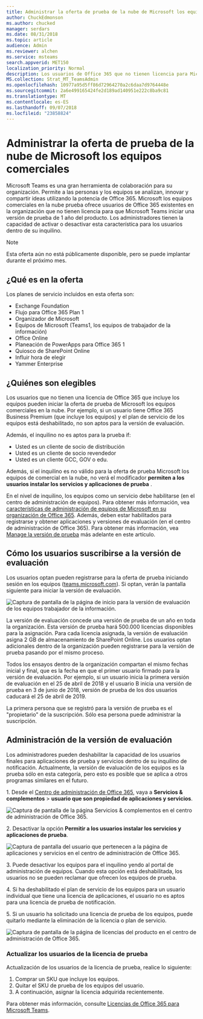 ```yaml
---
title: Administrar la oferta de prueba de la nube de Microsoft los equipos comerciales
author: ChuckEdmonson
ms.author: chucked
manager: serdars
ms.date: 08/31/2018
ms.topic: article
audience: Admin
ms.reviewer: alchen
ms.service: msteams
search.appverid: MET150
localization_priority: Normal
description: Los usuarios de Office 365 que no tienen licencia para Microsoft Teams pueden iniciar una versión de prueba de 1 año de los equipos.
MS.collection: Strat_MT_TeamsAdmin
ms.openlocfilehash: 10977a95d5ff86d72964270a2c6daa7d9764448e
ms.sourcegitcommit: 2a6e499165424fe2d189ad140951e222c8ba9c81
ms.translationtype: MT
ms.contentlocale: es-ES
ms.lasthandoff: 09/07/2018
ms.locfileid: "23858824"
---
```

<a name="manage-the-microsoft-teams-commercial-cloud-trial-offer"></a>Administrar la oferta de prueba de la nube de Microsoft los equipos comerciales
=======================================================

Microsoft Teams es una gran herramienta de colaboración para su organización. Permite a las personas y los equipos se analizan, innovar y compartir ideas utilizando la potencia de Office 365. Microsoft los equipos comerciales en la nube prueba ofrece usuarios de Office 365 existentes en la organización que no tienen licencia para que Microsoft Teams iniciar una versión de prueba de 1 año del producto. Los administradores tienen la capacidad de activar o desactivar esta característica para los usuarios dentro de su inquilino.

> [!NOTE]
> Esta oferta aún no está públicamente disponible, pero se puede implantar durante el próximo mes.

## <a name="whats-in-the-offer"></a>¿Qué es en la oferta

Los planes de servicio incluidos en esta oferta son:

- Exchange Foundation
- Flujo para Office 365 Plan 1
- Organizador de Microsoft
- Equipos de Microsoft (Teams1, los equipos de trabajador de la información)
- Office Online
- Planeación de PowerApps para Office 365 1
- Quiosco de SharePoint Online
- Influir hora de elegir
- Yammer Enterprise

## <a name="who-is-eligible"></a>¿Quiénes son elegibles

Los usuarios que no tienen una licencia de Office 365 que incluye los equipos pueden iniciar la oferta de prueba de Microsoft los equipos comerciales en la nube. Por ejemplo, si un usuario tiene Office 365 Business Premium (que incluye los equipos) y el plan de servicio de los equipos está deshabilitado, no son aptos para la versión de evaluación.

Además, el inquilino no es aptos para la prueba if: 
- Usted es un cliente de socio de distribución
- Usted es un cliente de socio revendedor
- Usted es un cliente GCC, GOV o edu.

Además, si el inquilino es no válido para la oferta de prueba Microsoft los equipos de comercial en la nube, no verá el modificador **permiten a los usuarios instalar los servicios y aplicaciones de prueba** .

En el nivel de inquilino, los equipos como un servicio debe habilitarse (en el centro de administración de equipos). Para obtener más información, vea [características de administración de equipos de Microsoft en su organización de Office 365](enable-features-office-365.md). Además, deben estar habilitados para registrarse y obtener aplicaciones y versiones de evaluación (en el centro de administración de Office 365). Para obtener más información, vea [Manage la versión de prueba](#manage-the-trial) más adelante en este artículo.

## <a name="how-users-sign-up-for-the-trial"></a>Cómo los usuarios suscribirse a la versión de evaluación

Los usuarios optan pueden registrarse para la oferta de prueba iniciando sesión en los equipos ([teams.microsoft.com](https://teams.microsoft.com)). Si optan, verán la pantalla siguiente para iniciar la versión de evaluación. 

![Captura de pantalla de la página de inicio para la versión de evaluación de los equipos trabajador de la información.](media/iw-trial-start-screen.png)

La versión de evaluación concede una versión de prueba de un año en toda la organización. Esta versión de prueba hará 500.000 licencias disponibles para la asignación. Para cada licencia asignada, la versión de evaluación asigna 2 GB de almacenamiento de SharePoint Online. Los usuarios optan adicionales dentro de la organización pueden registrarse para la versión de prueba pasando por el mismo proceso.

Todos los ensayos dentro de la organización compartan el mismo fechas inicial y final, que es la fecha en que el primer usuario firmado para la versión de evaluación. Por ejemplo, si un usuario inicia la primera versión de evaluación en el 25 de abril de 2018 y el usuario B inicia una versión de prueba en 3 de junio de 2018, versión de prueba de los dos usuarios caducará el 25 de abril de 2019.

La primera persona que se registró para la versión de prueba es el "propietario" de la suscripción. Sólo esa persona puede administrar la suscripción. 

## <a name="manage-the-trial"></a>Administración de la versión de evaluación

Los administradores pueden deshabilitar la capacidad de los usuarios finales para aplicaciones de prueba y servicios dentro de su inquilino de notificación. Actualmente, la versión de evaluación de los equipos es la prueba sólo en esta categoría, pero esto es posible que se aplica a otros programas similares en el futuro. 

1\. Desde el [Centro de administración de Office 365](https://portal.office.com/adminportal/home), vaya a **Servicios & complementos** > **usuario que son propiedad de aplicaciones y servicios**.

![Captura de pantalla de la página Servicios & complementos en el centro de administración de Office 365.](media/iw-trial-enable-1.png)

2\. Desactivar la opción **Permitir a los usuarios instalar los servicios y aplicaciones de prueba**.

![Captura de pantalla del usuario que pertenecen a la página de aplicaciones y servicios en el centro de administración de Office 365.](media/iw-trial-enable-2.png)

3\. Puede desactivar los equipos para el inquilino yendo al portal de administración de equipos. Cuando esta opción está deshabilitada, los usuarios no se pueden reclamar que ofrecen los equipos de prueba.

4\. Si ha deshabilitado el plan de servicio de los equipos para un usuario individual que tiene una licencia de aplicaciones, el usuario no es aptos para una licencia de prueba de notificación.

5\. Si un usuario ha solicitado una licencia de prueba de los equipos, puede quitarlo mediante la eliminación de la licencia o plan de servicio. 

![Captura de pantalla de la página de licencias del producto en el centro de administración de Office 365.](media/iw-trial-enable-3.png)

### <a name="upgrade-users-from-the-trial-license"></a>Actualizar los usuarios de la licencia de prueba

Actualización de los usuarios de la licencia de prueba, realice lo siguiente:

1. Comprar un SKU que incluye los equipos.
2. Quitar el SKU de prueba de los equipos del usuario.
3. A continuación, asignar la licencia adquirida recientemente.

Para obtener más información, consulte [Licencias de Office 365 para Microsoft Teams](Office-365-licensing.md).